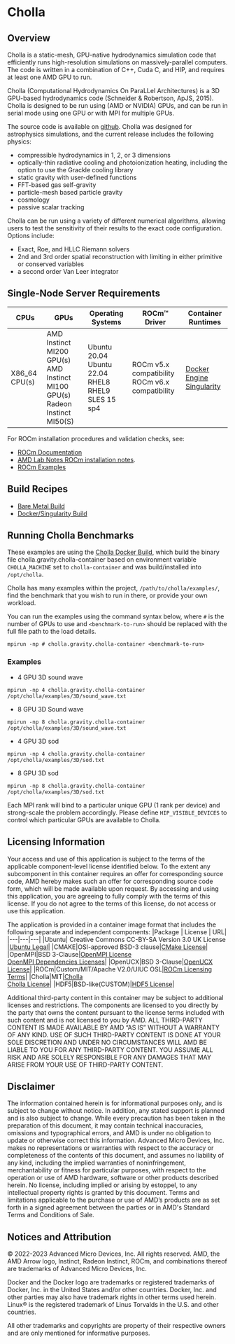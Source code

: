 # Cholla

## Overview
Cholla is a static-mesh, GPU-native hydrodynamics simulation code that efficiently runs high-resolution simulations on massively-parallel computers. The code is written in a combination of C++, Cuda C, and HIP, and requires at least one AMD GPU to run. 

Cholla (Computational Hydrodynamics On ParaLLel Architectures) is a 3D GPU-based hydrodynamics code (Schneider & Robertson, ApJS, 2015). Cholla is designed to be run using (AMD or NVIDIA) GPUs, and can be run in serial mode using one GPU or with MPI for multiple GPUs. 

The source code is available on [github](https://github.com/cholla-hydro/cholla/). Cholla was designed for astrophysics simulations, and the current release includes the following physics:
- compressible hydrodynamics in 1, 2, or 3 dimensions
- optically-thin radiative cooling and photoionization heating, including the option to use the Grackle cooling library
- static gravity with user-defined functions
- FFT-based gas self-gravity
- particle-mesh based particle gravity
- cosmology
- passive scalar tracking

Cholla can be run using a variety of different numerical algorithms, allowing users to test the sensitivity of their results to the exact code configuration. Options include:
- Exact, Roe, and HLLC Riemann solvers
- 2nd and 3rd order spatial reconstruction with limiting in either primitive or conserved variables
- a second order Van Leer integrator

## Single-Node Server Requirements

| CPUs | GPUs | Operating Systems | ROCm™ Driver | Container Runtimes | 
| ---- | ---- | ----------------- | ------------ | ------------------ | 
| X86_64 CPU(s) | AMD Instinct MI200 GPU(s) <br>  AMD Instinct MI100 GPU(s) <br> Radeon Instinct MI50(S) | Ubuntu 20.04 <br> Ubuntu 22.04 <BR> RHEL8 <br> RHEL9 <br> SLES 15 sp4 | ROCm v5.x compatibility <br> ROCm v6.x compatibility |[Docker Engine](https://docs.docker.com/engine/install/) <br> [Singularity](https://sylabs.io/docs/) | 

For ROCm installation procedures and validation checks, see:
* [ROCm Documentation](https://rocm.docs.amd.com)
* [AMD Lab Notes ROCm installation notes](https://github.com/amd/amd-lab-notes/tree/release/rocm-installation).
* [ROCm Examples](https://github.com/amd/rocm-examples)

## Build Recipes
- [Bare Metal Build](/cholla/baremetal/)
- [Docker/Singularity Build](/cholla/docker/)

## Running Cholla Benchmarks
These examples are using the [Cholla Docker Build](/cholla/docker/), which build the binary file cholla.gravity.cholla-container based on environment variable `CHOLLA_MACHINE` set to `cholla-container` and was build/installed into `/opt/cholla`. 

Cholla has many examples within the project, `/path/to/cholla/examples/`, find the benchmark that you wish to run in there, or provide your own workload.   

You can run the examples using the command syntax below, where `#` is the number of GPUs to use and `<benchmark-to-run>` should be replaced with the full file path to the load details. 

```
mpirun -np # cholla.gravity.cholla-container <benchmark-to-run>
```
### Examples 
* 4 GPU 3D sound wave
```
mpirun -np 4 cholla.gravity.cholla-container /opt/cholla/examples/3D/sound_wave.txt
```
* 8 GPU 3D Sound wave
```
mpirun -np 8 cholla.gravity.cholla-container /opt/cholla/examples/3D/sound_wave.txt
```
* 4 GPU 3D sod<br> 
```
mpirun -np 4 cholla.gravity.cholla-container /opt/cholla/examples/3D/sod.txt
```
* 8 GPU 3D sod<br> 
```
mpirun -np 8 cholla.gravity.cholla-container /opt/cholla/examples/3D/sod.txt
```

Each MPI rank will bind to a particular unique GPU (1 rank per device) and strong-scale the problem accordingly. Please define `HIP_VISIBLE_DEVICES` to control which particular GPUs are available to Cholla. 


## Licensing Information
Your access and use of this application is subject to the terms of the applicable component-level license identified below. To the extent any subcomponent in this container requires an offer for corresponding source code, AMD hereby makes such an offer for corresponding source code form, which will be made available upon request. By accessing and using this application, you are agreeing to fully comply with the terms of this license. If you do not agree to the terms of this license, do not access or use this application.

The application is provided in a container image format that includes the following separate and independent components:
|Package | License | URL|
|---|---|---|
|Ubuntu| Creative Commons CC-BY-SA Version 3.0 UK License |[Ubuntu Legal](https://ubuntu.com/legal)|
|CMAKE|OSI-approved BSD-3 clause|[CMake License](https://cmake.org/licensing/)|
|OpenMPI|BSD 3-Clause|[OpenMPI License](https://www-lb.open-mpi.org/community/license.php)<br /> [OpenMPI Dependencies Licenses](https://docs.open-mpi.org/en/v5.0.x/license/index.html)|
|OpenUCX|BSD 3-Clause|[OpenUCX License](https://openucx.org/license/)|
|ROCm|Custom/MIT/Apache V2.0/UIUC OSL|[ROCm Licensing Terms](https://rocm.docs.amd.com/en/latest/release/licensing.html)|
|Cholla|MIT|[Cholla](https://github.com/cholla-hydro/cholla)<br >[Cholla License](https://github.com/cholla-hydro/cholla/blob/main/LICENSE.txt)|
|HDF5|BSD-like(CUSTOM)|[HDF5 License](https://github.com/HDFGroup/hdf5/blob/develop/COPYING)|


Additional third-party content in this container may be subject to additional licenses and restrictions. The components are licensed to you directly by the party that owns the content pursuant to the license terms included with such content and is not licensed to you by AMD. ALL THIRD-PARTY CONTENT IS MADE AVAILABLE BY AMD “AS IS” WITHOUT A WARRANTY OF ANY KIND. USE OF SUCH THIRD-PARTY CONTENT IS DONE AT YOUR SOLE DISCRETION AND UNDER NO CIRCUMSTANCES WILL AMD BE LIABLE TO YOU FOR ANY THIRD-PARTY CONTENT. YOU ASSUME ALL RISK AND ARE SOLELY RESPONSIBLE FOR ANY DAMAGES THAT MAY ARISE FROM YOUR USE OF THIRD-PARTY CONTENT.

## Disclaimer
The information contained herein is for informational purposes only, and is subject to change without notice. In addition, any stated support is planned and is also subject to change. While every precaution has been taken in the preparation of this document, it may contain technical inaccuracies, omissions and typographical errors, and AMD is under no obligation to update or otherwise correct this information. Advanced Micro Devices, Inc. makes no representations or warranties with respect to the accuracy or completeness of the contents of this document, and assumes no liability of any kind, including the implied warranties of noninfringement, merchantability or fitness for particular purposes, with respect to the operation or use of AMD hardware, software or other products described herein. No license, including implied or arising by estoppel, to any intellectual property rights is granted by this document. Terms and limitations applicable to the purchase or use of AMD’s products are as set forth in a signed agreement between the parties or in AMD's Standard Terms and Conditions of Sale.

## Notices and Attribution
© 2022-2023 Advanced Micro Devices, Inc. All rights reserved. AMD, the AMD Arrow logo, Instinct, Radeon Instinct, ROCm, and combinations thereof are trademarks of Advanced Micro Devices, Inc.

Docker and the Docker logo are trademarks or registered trademarks of Docker, Inc. in the United States and/or other countries. Docker, Inc. and other parties may also have trademark rights in other terms used herein. Linux® is the registered trademark of Linus Torvalds in the U.S. and other countries.

All other trademarks and copyrights are property of their respective owners and are only mentioned for informative purposes.
